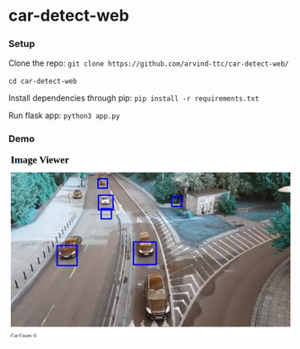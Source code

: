 # car-detect-web

### Setup
Clone the repo: `git clone https://github.com/arvind-ttc/car-detect-web/`

`cd car-detect-web`

Install dependencies through pip: `pip install -r requirements.txt`

Run flask app: `python3 app.py`

### Demo
![Image demo](https://github.com/arvind-ttc/car-detect-web/blob/main/images/image_demo.png)
